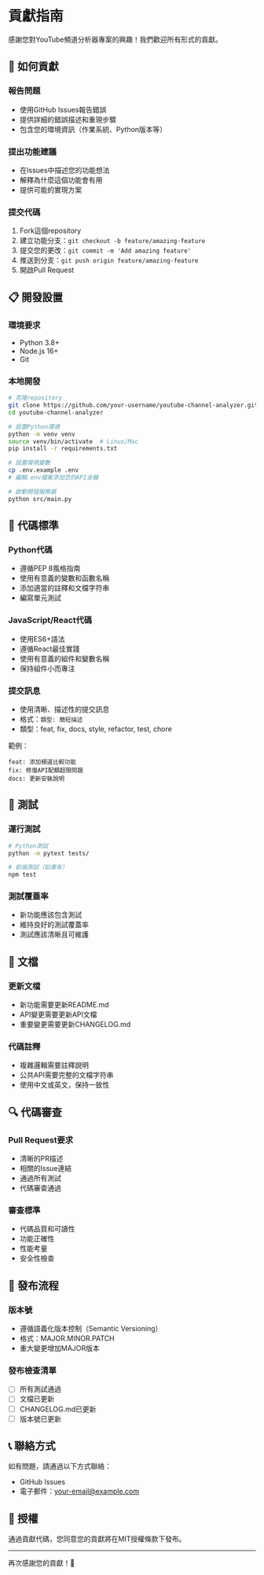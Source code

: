 # 貢獻指南

感謝您對YouTube頻道分析器專案的興趣！我們歡迎所有形式的貢獻。

## 🤝 如何貢獻

### 報告問題
- 使用GitHub Issues報告錯誤
- 提供詳細的錯誤描述和重現步驟
- 包含您的環境資訊（作業系統、Python版本等）

### 提出功能建議
- 在Issues中描述您的功能想法
- 解釋為什麼這個功能會有用
- 提供可能的實現方案

### 提交代碼
1. Fork這個repository
2. 建立功能分支：`git checkout -b feature/amazing-feature`
3. 提交您的更改：`git commit -m 'Add amazing feature'`
4. 推送到分支：`git push origin feature/amazing-feature`
5. 開啟Pull Request

## 📋 開發設置

### 環境要求
- Python 3.8+
- Node.js 16+
- Git

### 本地開發
```bash
# 克隆repository
git clone https://github.com/your-username/youtube-channel-analyzer.git
cd youtube-channel-analyzer

# 設置Python環境
python -m venv venv
source venv/bin/activate  # Linux/Mac
pip install -r requirements.txt

# 設置環境變數
cp .env.example .env
# 編輯.env檔案添加您的API金鑰

# 啟動開發服務器
python src/main.py
```

## 🎯 代碼標準

### Python代碼
- 遵循PEP 8風格指南
- 使用有意義的變數和函數名稱
- 添加適當的註釋和文檔字符串
- 編寫單元測試

### JavaScript/React代碼
- 使用ES6+語法
- 遵循React最佳實踐
- 使用有意義的組件和變數名稱
- 保持組件小而專注

### 提交訊息
- 使用清晰、描述性的提交訊息
- 格式：`類型: 簡短描述`
- 類型：feat, fix, docs, style, refactor, test, chore

範例：
```
feat: 添加頻道比較功能
fix: 修復API配額超限問題
docs: 更新安裝說明
```

## 🧪 測試

### 運行測試
```bash
# Python測試
python -m pytest tests/

# 前端測試（如果有）
npm test
```

### 測試覆蓋率
- 新功能應該包含測試
- 維持良好的測試覆蓋率
- 測試應該清晰且可維護

## 📖 文檔

### 更新文檔
- 新功能需要更新README.md
- API變更需要更新API文檔
- 重要變更需要更新CHANGELOG.md

### 代碼註釋
- 複雜邏輯需要註釋說明
- 公共API需要完整的文檔字符串
- 使用中文或英文，保持一致性

## 🔍 代碼審查

### Pull Request要求
- 清晰的PR描述
- 相關的Issue連結
- 通過所有測試
- 代碼審查通過

### 審查標準
- 代碼品質和可讀性
- 功能正確性
- 性能考量
- 安全性檢查

## 🚀 發布流程

### 版本號
- 遵循語義化版本控制（Semantic Versioning）
- 格式：MAJOR.MINOR.PATCH
- 重大變更增加MAJOR版本

### 發布檢查清單
- [ ] 所有測試通過
- [ ] 文檔已更新
- [ ] CHANGELOG.md已更新
- [ ] 版本號已更新

## 📞 聯絡方式

如有問題，請通過以下方式聯絡：
- GitHub Issues
- 電子郵件：your-email@example.com

## 📄 授權

通過貢獻代碼，您同意您的貢獻將在MIT授權條款下發布。

---

再次感謝您的貢獻！🎉

